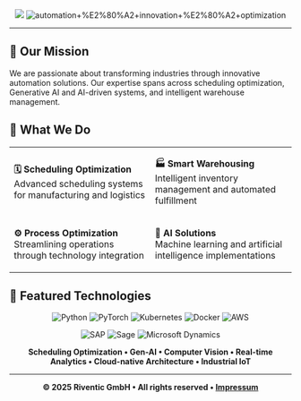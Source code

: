 <div align="center">

<img src="https://readme-typing-svg.demolab.com?font=Orbitron&size=28&color=4a4a4a&vCenter=true&width=180&height=50&lines=RIVENTIC&repeat=false&duration=1" />

<img src="https://readme-typing-svg.demolab.com?font=Orbitron&size=28&duration=3000&pause=1000&color=4a4a4a&vCenter=true&width=600&height=50&lines=automation+%E2%80%A2+innovation+%E2%80%A2+optimization" alt="automation+%E2%80%A2+innovation+%E2%80%A2+optimization"/>

---

</div>

## 🌟 **Our Mission**
We are passionate about transforming industries through innovative automation solutions. Our expertise spans across scheduling optimization, Generative AI and AI-driven systems, and intelligent warehouse management.

## 🔑 **What We Do**

<table>
<tr>
<td width="50%">

**🗓️ Scheduling Optimization**  
Advanced scheduling systems for manufacturing and logistics

</td>
<td width="50%">

**🏭 Smart Warehousing**  
Intelligent inventory management and automated fulfillment

</td>
</tr>
<tr>
<td width="50%">

**⚙️ Process Optimization**  
Streamlining operations through technology integration

</td>
<td width="50%">

**🧠 AI Solutions**  
Machine learning and artificial intelligence implementations

</td>
</tr>
</table>

## 🔩 **Featured Technologies**

<div align="center">

![Python](https://img.shields.io/badge/Python-3776AB?style=for-the-badge&logo=python&logoColor=white)
![PyTorch](https://img.shields.io/badge/PyTorch-EE4C2C?style=for-the-badge&logo=pytorch&logoColor=white)
![Kubernetes](https://img.shields.io/badge/Kubernetes-326CE5?style=for-the-badge&logo=kubernetes&logoColor=white)
![Docker](https://img.shields.io/badge/Docker-2496ED?style=for-the-badge&logo=docker&logoColor=white)
![AWS](https://img.shields.io/badge/AWS-232F3E?style=for-the-badge&logo=amazon-aws&logoColor=white)

![SAP](https://img.shields.io/badge/SAP-0FAAFF?style=for-the-badge&logo=sap&logoColor=white)
![Sage](https://img.shields.io/badge/Sage-10AC84?style=for-the-badge&logo=sage&logoColor=white)
![Microsoft Dynamics](https://img.shields.io/badge/Dynamics_365-0078D4?style=for-the-badge&logo=microsoft&logoColor=white)

**Scheduling Optimization • Gen-AI • Computer Vision • Real-time Analytics • Cloud-native Architecture • Industrial IoT**

</div>

---

<div align="center">

**© 2025 Riventic GmbH • All rights reserved • [Impressum](https://riventic.ai/impressum)**

</div>
